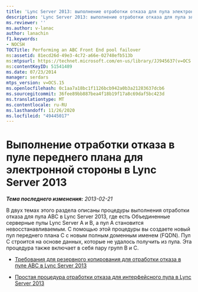 ```yaml
---
title: 'Lync Server 2013: выполнение отработки отказа для пула электронной стороны ABC'
description: 'Lync Server 2013: выполнение отработки отказа для пула электронной стороны ABC.'
ms.reviewer: ''
ms.author: v-lanac
author: lanachin
f1.keywords:
- NOCSH
TOCTitle: Performing an ABC Front End pool failover
ms:assetid: 81ecd26d-49e3-4c72-a66e-02748efb513b
ms:mtpsurl: https://technet.microsoft.com/en-us/library/JJ945637(v=OCS.15)
ms:contentKeyID: 51541489
ms.date: 07/23/2014
manager: serdars
mtps_version: v=OCS.15
ms.openlocfilehash: 0c1aa7a18bc1f1126bcb942a0b3a21283637dcb6
ms.sourcegitcommit: 36fee89bb887bea4f18b19f17a8c69daf5bc423d
ms.translationtype: MT
ms.contentlocale: ru-RU
ms.lasthandoff: 11/26/2020
ms.locfileid: "49445017"
---
```

# <a name="performing-an-abc-front-end-pool-failover-in-lync-server-2013"></a>Выполнение отработки отказа в пуле переднего плана для электронной стороны в Lync Server 2013

<div data-xmlns="http://www.w3.org/1999/xhtml">

<div class="topic" data-xmlns="http://www.w3.org/1999/xhtml" data-msxsl="urn:schemas-microsoft-com:xslt" data-cs="https://msdn.microsoft.com/">

<div data-asp="https://msdn2.microsoft.com/asp">



</div>

<div id="mainSection">

<div id="mainBody">

<span> </span>

_**Тема последнего изменения:** 2013-02-21_

В двух темах этого раздела описаны процедуры выполнения отработки отказа для пула ABC в Lync Server 2013, где есть Объединенные серверные пулы Lync Server A и B, а пул A становится невосстанавливаемым. С помощью этой процедуры вы создаете новый пул переднего плана C с новым полным доменным именем (FQDN). Пул C строится на основе данных, которые не удалось получить из пула. Эта процедура также включает в себя пару групп B и C.

  - [Требования для резервного копирования для отработки отказа в пуле ABC в Lync Server 2013](lync-server-2013-backup-prerequisites-for-abc-pool-failover.md)

  - [Простая процедура отработки отказа для интерфейсного пула в Lync Server 2013](lync-server-2013-front-end-pool-abc-failover-procedure.md)

</div>

<span> </span>

</div>

</div>

</div>

